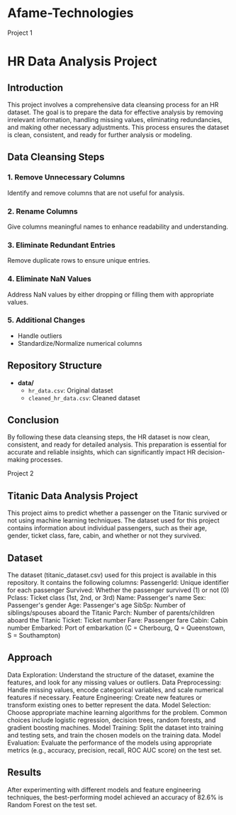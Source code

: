 # Afame-Technologies
Project 1
# HR Data Analysis Project
## Introduction
This project involves a comprehensive data cleansing process for an HR dataset. The goal is to prepare the data for effective analysis by removing irrelevant information, handling missing values, eliminating redundancies, and making other necessary adjustments. This process ensures the dataset is clean, consistent, and ready for further analysis or modeling.

## Data Cleansing Steps
### 1. Remove Unnecessary Columns
Identify and remove columns that are not useful for analysis.
### 2. Rename Columns
Give columns meaningful names to enhance readability and understanding.
### 3. Eliminate Redundant Entries
Remove duplicate rows to ensure unique entries.
### 4. Eliminate NaN Values
Address NaN values by either dropping or filling them with appropriate values.
### 5. Additional Changes
- Handle outliers
- Standardize/Normalize numerical columns

## Repository Structure
- **data/**
  - `hr_data.csv`: Original dataset
  - `cleaned_hr_data.csv`: Cleaned dataset

## Conclusion

By following these data cleansing steps, the HR dataset is now clean, consistent, and ready for detailed analysis. This preparation is essential for accurate and reliable insights, which can significantly impact HR decision-making processes.

Project 2
## Titanic Data Analysis Project
This project aims to predict whether a passenger on the Titanic survived or not using machine learning techniques. The dataset used for this project contains information about individual passengers, such as their age, gender, ticket class, fare, cabin, and whether or not they survived.

## Dataset
The dataset (titanic_dataset.csv) used for this project is available in this repository. It contains the following columns:
PassengerId: Unique identifier for each passenger
Survived: Whether the passenger survived (1) or not (0)
Pclass: Ticket class (1st, 2nd, or 3rd)
Name: Passenger's name
Sex: Passenger's gender
Age: Passenger's age
SibSp: Number of siblings/spouses aboard the Titanic
Parch: Number of parents/children aboard the Titanic
Ticket: Ticket number
Fare: Passenger fare
Cabin: Cabin number
Embarked: Port of embarkation (C = Cherbourg, Q = Queenstown, S = Southampton)

## Approach
Data Exploration: Understand the structure of the dataset, examine the features, and look for any missing values or outliers.
Data Preprocessing: Handle missing values, encode categorical variables, and scale numerical features if necessary.
Feature Engineering: Create new features or transform existing ones to better represent the data.
Model Selection: Choose appropriate machine learning algorithms for the problem. Common choices include logistic regression, decision trees, random forests, and gradient boosting machines.
Model Training: Split the dataset into training and testing sets, and train the chosen models on the training data.
Model Evaluation: Evaluate the performance of the models using appropriate metrics (e.g., accuracy, precision, recall, ROC AUC score) on the test set.

## Results
After experimenting with different models and feature engineering techniques, the best-performing model achieved an accuracy of 82.6% is Random Forest on the test set.
